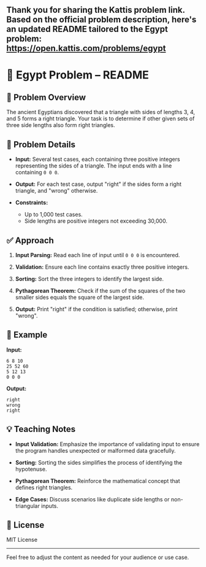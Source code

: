 Thank you for sharing the Kattis problem link. Based on the official problem description, here's an updated README tailored to the Egypt problem:
https://open.kattis.com/problems/egypt
---

# 🧭 Egypt Problem – README

## 📘 Problem Overview

The ancient Egyptians discovered that a triangle with sides of lengths 3, 4, and 5 forms a right triangle. Your task is to determine if other given sets of three side lengths also form right triangles.

## 🔢 Problem Details

* **Input:** Several test cases, each containing three positive integers representing the sides of a triangle. The input ends with a line containing `0 0 0`.

* **Output:** For each test case, output "right" if the sides form a right triangle, and "wrong" otherwise.

* **Constraints:**

  * Up to 1,000 test cases.
  * Side lengths are positive integers not exceeding 30,000.

## ✅ Approach

1. **Input Parsing:** Read each line of input until `0 0 0` is encountered.

2. **Validation:** Ensure each line contains exactly three positive integers.

3. **Sorting:** Sort the three integers to identify the largest side.

4. **Pythagorean Theorem:** Check if the sum of the squares of the two smaller sides equals the square of the largest side.

5. **Output:** Print "right" if the condition is satisfied; otherwise, print "wrong".

## 🧪 Example

**Input:**

```
6 8 10
25 52 60
5 12 13
0 0 0
```

**Output:**

```
right
wrong
right
```

## 💡 Teaching Notes

* **Input Validation:** Emphasize the importance of validating input to ensure the program handles unexpected or malformed data gracefully.

* **Sorting:** Sorting the sides simplifies the process of identifying the hypotenuse.

* **Pythagorean Theorem:** Reinforce the mathematical concept that defines right triangles.

* **Edge Cases:** Discuss scenarios like duplicate side lengths or non-triangular inputs.

## 📄 License

MIT License

---

Feel free to adjust the content as needed for your audience or use case.
